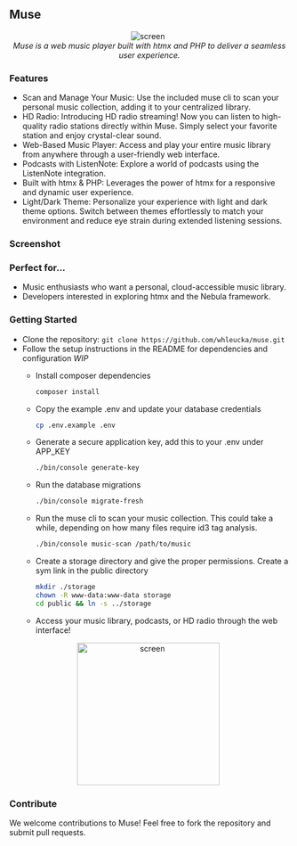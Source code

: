 ## Muse

<div align="center">
    <img alt="screen" src="https://github.com/user-attachments/assets/1c911040-248f-4c29-8456-f0715f793030" style="margin-right: 5px; max-width: 350px;" /><br>
    <em>Muse is a web music player built with htmx and PHP to deliver a seamless user experience.</em>
</div>
    
### Features
- Scan and Manage Your Music: Use the included muse cli to scan your personal music collection, adding it to your centralized library.
- HD Radio: Introducing HD radio streaming! Now you can listen to high-quality radio stations directly within Muse. Simply select your favorite station and enjoy crystal-clear sound.
- Web-Based Music Player: Access and play your entire music library from anywhere through a user-friendly web interface.
- Podcasts with ListenNote: Explore a world of podcasts using the ListenNote integration.
- Built with htmx & PHP: Leverages the power of htmx for a responsive and dynamic user experience.
- Light/Dark Theme: Personalize your experience with light and dark theme options. Switch between themes effortlessly to match your environment and reduce eye strain during extended listening sessions.

  
### Screenshot



### Perfect for...
- Music enthusiasts who want a personal, cloud-accessible music library.
- Developers interested in exploring htmx and the Nebula framework.

### Getting Started
- Clone the repository: `git clone https://github.com/whleucka/muse.git`
- Follow the setup instructions in the README for dependencies and configuration *WIP*
    - Install composer dependencies

        ```bash
        composer install
        ```

    - Copy the example .env and update your database credentials

        ```bash
        cp .env.example .env
        ```

    - Generate a secure application key, add this to your .env under APP_KEY

        ```bash
        ./bin/console generate-key
        ```

    - Run the database migrations

        ```bash
        ./bin/console migrate-fresh
        ```

    - Run the muse cli to scan your music collection. This could take a while, depending on how many files require id3 tag analysis.

        ```bash
        ./bin/console music-scan /path/to/music
        ```

    - Create a storage directory and give the proper permissions. Create a sym link in the public directory

        ```bash
        mkdir ./storage
        chown -R www-data:www-data storage
        cd public && ln -s ../storage
        ```

    - Access your music library, podcasts, or HD radio through the web interface!
 
<div align="center">
    <img alt="screen" src="https://github.com/user-attachments/assets/ff43e215-8c9c-422f-a871-5250e3a6960d" style="margin-right: 5px; width: 256px; max-width: 256x;" />
</div>


### Contribute

We welcome contributions to Muse! Feel free to fork the repository and submit pull requests.
